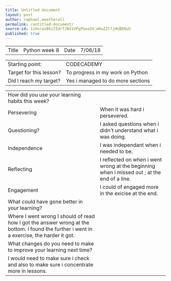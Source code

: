 ```yaml
---
title: Untitled document
layout: post
author: raphael.weatherall
permalink: /untitled-document/
source-id: 1sXorasBSzZIdrTJNI1VPgPGoa2U_mHuZZlfjHoBENvU
published: true
---
```

<table>
  <tr>
    <td>Title</td>
    <td>Python week 8</td>
    <td>Date</td>
    <td>7/06/18</td>
  </tr>
</table>


<table>
  <tr>
    <td>Starting point:</td>
    <td>CODECADEMY</td>
  </tr>
  <tr>
    <td>Target for this lesson?</td>
    <td>To progress in my work on Python</td>
  </tr>
  <tr>
    <td>Did I reach my target? </td>
    <td>Yes i managed to do more sections</td>
  </tr>
</table>


<table>
  <tr>
    <td>How did you use your learning habits this week?</td>
    <td></td>
  </tr>
  <tr>
    <td>Persevering</td>
    <td>When it was hard i persevered.</td>
  </tr>
  <tr>
    <td>Questioning?</td>
    <td>I asked questions when i didn't understand what i was doing.</td>
  </tr>
  <tr>
    <td>Independence</td>
    <td>I was independant when i needed to be.</td>
  </tr>
  <tr>
    <td>Reflecting</td>
    <td>I reflected on when i went wrong at the beginning when i missed out ; at the end of a line.</td>
  </tr>
  <tr>
    <td>Engagement</td>
    <td>I could of engaged more in the exicise at the end.</td>
  </tr>
  <tr>
    <td>What could have gone better in your learning?</td>
    <td></td>
  </tr>
  <tr>
    <td>Where I went wrong I should of read how I got the answer wrong at the bottom. I found the further i went in a exercise, the harder it got. </td>
    <td></td>
  </tr>
  <tr>
    <td>What changes do you need to make to improve your learning next time?</td>
    <td></td>
  </tr>
  <tr>
    <td>I would need to make sure i check and also to make sure i concentrate more in lessons.</td>
    <td></td>
  </tr>
</table>


